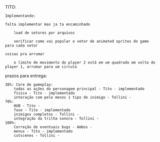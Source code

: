 
TITO:
	
	Implementando:

	falta implementar mas ja ta encaminhado

		load de setores por arquivos
		
		verificar como vai popular o vetor de animated sprites do game para cada setor
		
	coisas pra arrumar

		o limite de movimento do player 2 está em um quadrado em volta do player 1, arrumar para um circulo

	
prazos para entrega:

	30%: Core de gameplay:
		todas as ações do personagem principal - Tito - implementado
		física - Tito - implementado
		interação com pelo menos 1 tipo de inimigo - Tollini - 
	70%:
		HUB - Tito - 
		fase - Tito - implementado
		inimigos completos - Tollini -
		integração da trilha sonora - Tollini -
	100%:
		Correção de eventuais bugs - Ambos -
		menus - Tito - implementado
		cutscenes - Tollini -
